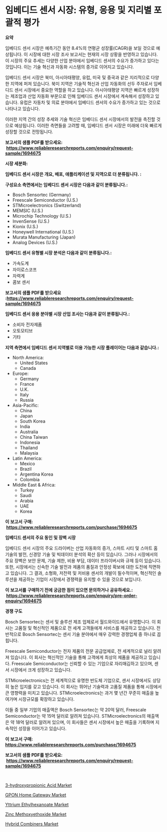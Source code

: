<p><h1>임베디드 센서 시장: 유형, 응용 및 지리별 포괄적 평가</h1></p><p><strong>요약</strong></p>
<p><p>임베디드 센서 시장은 예측기간 동안 8.4%의 연평균 성장률(CAGR)을 보일 것으로 예상됩니다. 이 시장에 대한 시장 조사 보고서는 현재의 시장 상황을 반영하고 있습니다. 이 시장의 주요 추세는 다양한 산업 분야에서 임베디드 센서의 수요가 증가하고 있다는 것입니다. 이는 기술 혁신과 자동화 시스템의 증가로 이어지고 있습니다.</p><p>임베디드 센서 시장은 북미, 아시아태평양, 유럽, 미국 및 중국과 같은 지리적으로 다양한 지역에 퍼져 있습니다. 북미 지역은 기술적 혁신과 산업 자동화의 선두 주자로서 임베디드 센서 시장에서 중요한 역할을 하고 있습니다. 아시아태평양 지역은 빠르게 성장하는 제조업과 산업 자동화 부문으로 인해 임베디드 센서 시장에서 계속해서 성장하고 있습니다. 유럽은 자동차 및 의료 분야에서 임베디드 센서의 수요가 증가하고 있는 것으로 나타나고 있습니다.</p><p>이러한 지역 간의 성장 추세와 기술 혁신은 임베디드 센서 시장에서의 발전을 촉진할 것으로 예상됩니다. 이러한 측면들을 고려할 때, 임베디드 센서 시장은 미래에 더욱 빠르게 성장할 것으로 전망됩니다.</p></p>
<p><strong>보고서의 샘플 PDF를 받으세요: &nbsp;<a href="https://www.reliableresearchreports.com/enquiry/request-sample/1694675">https://www.reliableresearchreports.com/enquiry/request-sample/1694675</a></strong></p>
<p><strong>시장 세분화:</strong></p>
<p><strong> 임베디드 센서 시장은 개요, 배포, 애플리케이션 및 지역으로 더 분류됩니다. :</strong></p>
<p><strong>구성요소 측면에서는 임베디드 센서 시장은 다음과 같이 분류됩니다.:</strong></p>
<p><ul><li>Bosch Sensortec (Germany)</li><li>Freescale Semiconductor (U.S.)</li><li>STMicroelectronics (Switzerland)</li><li>MEMSIC (U.S.)</li><li>Microchip Technology (U.S.)</li><li>InvenSense (U.S.)</li><li>Kionix (U.S.)</li><li>Honeywell International (U.S.)</li><li>Murata Manufacturing (Japan)</li><li>Analog Devices (U.S.)</li></ul></p>
<p><strong> 임베디드 센서 유형별 시장 분석은 다음과 같이 분류됩니다.:</strong></p>
<p><ul><li>가속도계</li><li>자이로스코프</li><li>자력계</li><li>콤보 센서</li></ul></p>
<p><strong>보고서의 샘플 PDF를 받으세요 :<a href="https://www.reliableresearchreports.com/enquiry/request-sample/1694675">https://www.reliableresearchreports.com/enquiry/request-sample/1694675</a></strong></p>
<p><strong> 임베디드 센서 응용 분야별 시장 산업 조사는 다음과 같이 분류됩니다.:</strong></p>
<p><ul><li>소비자 전자제품</li><li>오토모티브</li><li>기타</li></ul></p>
<p><strong>지역 측면에서 임베디드 센서 지역별로 이용 가능한 시장 플레이어는 다음과 같습니다.:</strong></p>
<p><ul>
    <li>
        North America:
        <ul>
            <li>United States</li>
            <li>Canada</li>
        </ul>
    </li>
    <li>
        Europe:
        <ul>
            <li>Germany</li>
            <li>France</li>
            <li>U.K.</li>
            <li>Italy</li>
            <li>Russia</li>
        </ul>
    </li>
    <li>
        Asia-Pacific:
        <ul>
            <li>China</li>
            <li>Japan</li>
            <li>South Korea</li>
            <li>India</li>
            <li>Australia</li>
            <li>China Taiwan</li>
            <li>Indonesia</li>
            <li>Thailand</li>
            <li>Malaysia</li>
        </ul>
    </li>
    <li>
        Latin America:
        <ul>
            <li>Mexico</li>
            <li>Brazil</li>
            <li>Argentina Korea</li>
            <li>Colombia</li>
        </ul>
    </li>
    <li>
        Middle East & Africa:
        <ul>
            <li>Turkey</li>
            <li>Saudi</li>
            <li>Arabia</li>
            <li>UAE</li>
            <li>Korea</li>
        </ul>
    </li>
    </ul></p>
<p><strong>이 보고서 구매: &nbsp;<a href="https://www.reliableresearchreports.com/purchase/1694675">https://www.reliableresearchreports.com/purchase/1694675</a></strong></p>
<p><strong>임베디드 센서의 주요 동인 및 장벽 시장</strong></p>
<p><p>임베디드 센서 시장의 주요 드라이버는 산업 자동화의 증가, 스마트 시티 및 스마트 홈 기술의 발전, 신경망 기술 및 빅데이터 분석의 확산 등이 있습니다. 그러나 시장에서의 주요 장벽은 보안 문제, 기술 제한, 비용 부담, 데이터 프라이버시와 규제 등이 있습니다. 또한, 시장에서는 신속한 기술 발전과 제품의 품질과 안정성 확보에 대한 도전에 직면하고 있습니다. 그 결과, 소형화, 저전력 및 저비용 센서의 개발이 필수적이며, 혁신적인 솔루션을 제공하는 기업이 시장에서 경쟁력을 유지할 수 있을 것으로 보입니다.</p></p>
<p><strong>이 보고서를 구매하기 전에 궁금한 점이 있으면 문의하거나 공유하세요.: &nbsp;<a href="https://www.reliableresearchreports.com/enquiry/pre-order-enquiry/1694675">https://www.reliableresearchreports.com/enquiry/pre-order-enquiry/1694675</a></strong></p>
<p><strong>경쟁 구도</strong></p>
<p><p>Bosch Sensortec는 센서 및 솔루션 제조 업체로서 월드와이드에서 유명합니다. 이 회사는 고품질 및 혁신적인 제품으로 전 세계 고객들에게 서비스를 제공하고 있습니다. 전반적으로 Bosch Sensortec는 센서 기술 분야에서 매우 강력한 경쟁업체 중 하나로 꼽힙니다.</p><p>Freescale Semiconductor는 전자 제품의 전문 공급업체로, 전 세계적으로 널리 알려져 있습니다. 이 회사는 혁신적인 기술을 통해 고객에게 최상의 제품을 제공하고 있습니다. Freescale Semiconductor는 신뢰할 수 있는 기업으로 자리매김하고 있으며, 센서 시장에서 크게 성장하고 있습니다.</p><p>STMicroelectronics는 전 세계적으로 유명한 반도체 기업으로, 센서 시장에서도 상당히 높은 입지를 갖고 있습니다. 이 회사는 뛰어난 기술력과 고품질 제품을 통해 시장에서 큰 영향력을 미치고 있습니다. STMicroelectronics는 과거 몇 년간 꾸준히 매출을 높여가며 시장규모를 확장하고 있습니다.</p><p>이들 중 일부 기업의 매출액은 Bosch Sensortec는 약 20억 달러, Freescale Semiconductor는 약 15억 달러로 알려져 있습니다. STMicroelectronics의 매출액은 약 18억 달러로 알려져 있으며, 이 회사들은 센서 시장에서 높은 매출을 기록하며 지속적인 성장을 이어가고 있습니다.</p></p>
<p><strong>이 보고서 구매: &nbsp; <a href="https://www.reliableresearchreports.com/purchase/1694675">https://www.reliableresearchreports.com/purchase/1694675</a></strong></p>
<p><strong>보고서의 샘플 PDF를 받으세요: &nbsp;<a href="https://www.reliableresearchreports.com/enquiry/request-sample/1694675">https://www.reliableresearchreports.com/enquiry/request-sample/1694675</a></strong><strong></strong></p>
<p>&nbsp;</p>
<p><p><a href="https://github.com/sofayahoo2023/Market-Research-Report-List-3/blob/main/3-hydroxypropionic-acid-market.md">3-hydroxypropionic Acid Market</a></p><p><a href="https://view.publitas.com/reportprime-1/gpon-home-gateway-market-provides-detailed-segmentation-of-this-market-based-on-type-application-and-region-and-forecast-for-the-period-from-2024-2031/">GPON Home Gateway Market</a></p><p><a href="https://silk-columnist-571.notion.site/Yttrium-Ethylhexanoate-Market-Size-Share-Trends-Analysis-Report-By-Application-Regional-Outlook--6982c33b54464607bcf4e00c04d2b423">Yttrium Ethylhexanoate Market</a></p><p><a href="https://cat-emmental-94b.notion.site/Zinc-Methoxyethoxide-Market-Furnish-Information-about-Market-Size-Market-Share-Market-Dynamics-an-1153202dcf354c79b1d98dcec882cbc1">Zinc Methoxyethoxide Market</a></p><p><a href="https://view.publitas.com/reportprime-1/hybrid-combiners-market-dynamics-2024-2031-also-about-its-market-trends-projections-and-opportunities/">Hybrid Combiners Market</a></p></p>